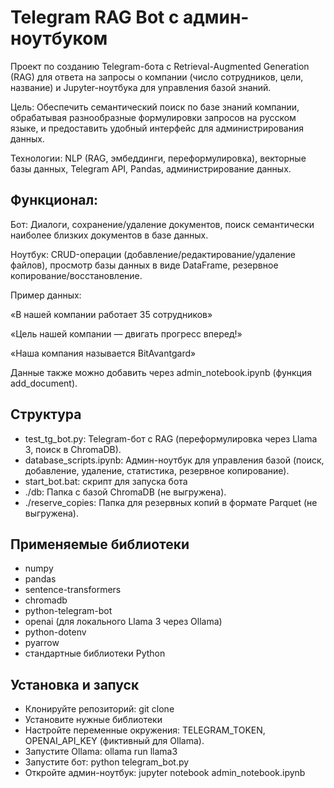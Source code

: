 # Telegram RAG Bot с админ-ноутбуком
Проект по созданию Telegram-бота с Retrieval-Augmented Generation (RAG) для ответа на запросы о компании (число сотрудников, цели, название) и Jupyter-ноутбука для управления базой знаний.

Цель: Обеспечить семантический поиск по базе знаний компании, обрабатывая разнообразные формулировки запросов на русском языке, и предоставить удобный интерфейс для администрирования данных.

Технологии: NLP (RAG, эмбеддинги, переформулировка), векторные базы данных, Telegram API, Pandas, администрирование данных.

## Функционал:
Бот: Диалоги, сохранение/удаление документов, поиск семантически наиболее близких документов в базе данных.

Ноутбук: CRUD-операции (добавление/редактирование/удаление файлов), просмотр базы данных в виде DataFrame, резервное копирование/восстановление.

Пример данных:

«В нашей компании работает 35 сотрудников»

«Цель нашей компании — двигать прогресс вперед!»

«Наша компания называется BitAvantgard»

Данные также можно добавить через admin_notebook.ipynb (функция add_document).

## Структура

- test_tg_bot.py: Telegram-бот с RAG (переформулировка через Llama 3, поиск в ChromaDB).
- database_scripts.ipynb: Админ-ноутбук для управления базой (поиск, добавление, удаление, статистика, резервное копирование).
- start_bot.bat: скрипт для запуска бота
- ./db: Папка с базой ChromaDB (не выгружена).
- ./reserve_copies: Папка для резервных копий в формате Parquet (не выгружена).

## Применяемые библиотеки

- numpy
- pandas
- sentence-transformers
- chromadb
- python-telegram-bot
- openai (для локального Llama 3 через Ollama)
- python-dotenv
- pyarrow
- стандартные библиотеки Python

## Установка и запуск

- Клонируйте репозиторий: git clone <repo-url>
- Установите нужные библиотеки
- Настройте переменные окружения: TELEGRAM_TOKEN, OPENAI_API_KEY (фиктивный для Ollama).
- Запустите Ollama: ollama run llama3
- Запустите бот: python telegram_bot.py
- Откройте админ-ноутбук: jupyter notebook admin_notebook.ipynb
